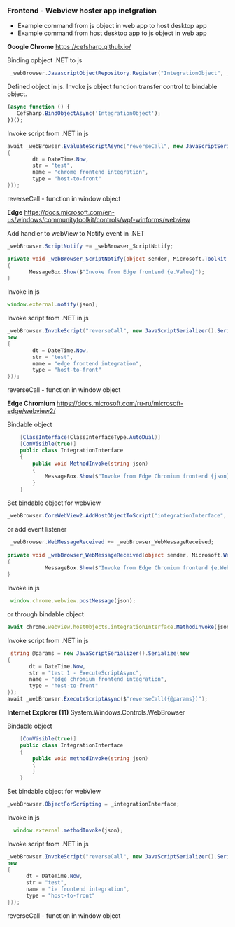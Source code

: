 ### Frontend - Webview hoster app inetgration

- Example command from js object in web app to host desktop app
- Example command from host desktop app to  js object in web app

**Google Chrome** https://cefsharp.github.io/

Binding opbject .NET to js 
```csharp
 _webBrowser.JavascriptObjectRepository.Register("IntegrationObject", _intergrationInterface, false);
 ```
 Defined object in js. Invoke js object function transfer control to bindable object.
 ```javascript
(async function () {
    CefSharp.BindObjectAsync('IntegrationObject');
})();
 ```
 Invoke script from .NET in js
 ```csharp
 await _webBrowser.EvaluateScriptAsync("reverseCall", new JavaScriptSerializer().Serialize(new
{
         dt = DateTime.Now,
         str = "test",
         name = "chrome frontend integration",
         type = "host-to-front"
 }));
 ```
 reverseCall - function in window object
 
**Edge** https://docs.microsoft.com/en-us/windows/communitytoolkit/controls/wpf-winforms/webview

Add handler to webView to Notify event in .NET

```csharp
_webBrowser.ScriptNotify += _webBrowser_ScriptNotify;

private void _webBrowser_ScriptNotify(object sender, Microsoft.Toolkit.Win32.UI.Controls.Interop.WinRT.WebViewControlScriptNotifyEventArgs e)
{
       MessageBox.Show($"Invoke from Edge frontend {e.Value}");
}
```

Invoke in js
```javascript
window.external.notify(json);
```

 Invoke script from .NET in js
 ```csharp
_webBrowser.InvokeScript("reverseCall", new JavaScriptSerializer().Serialize(
new
{
         dt = DateTime.Now,
         str = "test",
         name = "edge frontend integration",
         type = "host-to-front"
}));
 ```
 reverseCall - function in window object
 
**Edge Chromium** https://docs.microsoft.com/ru-ru/microsoft-edge/webview2/

Bindable object
```csharp
    [ClassInterface(ClassInterfaceType.AutoDual)]
    [ComVisible(true)]
    public class IntegrationInterface
    {
        public void MethodInvoke(string json)
        {
            MessageBox.Show($"Invoke from Edge Chromium frontend {json}");
        }
    }
```

Set bindable object for webView
```csharp
_webBrowser.CoreWebView2.AddHostObjectToScript("integrationInterface", _integrationInterface);
```
or add event listener
```csharp
 _webBrowser.WebMessageReceived += _webBrowser_WebMessageReceived;
  
private void _webBrowser_WebMessageReceived(object sender, Microsoft.Web.WebView2.Core.CoreWebView2WebMessageReceivedEventArgs e)
{
            MessageBox.Show($"Invoke from Edge Chromium frontend {e.WebMessageAsJson}");
}
```
Invoke in js
```javascript
 window.chrome.webview.postMessage(json);
```
or through bindable object
```javascript
await chrome.webview.hostObjects.integrationInterface.MethodInvoke(json);
```

 Invoke script from .NET in js
 ```csharp
  string @params = new JavaScriptSerializer().Serialize(new
{
        dt = DateTime.Now,
        str = "test 1 - ExecuteScriptAsync",
        name = "edge chromium frontend integration",
        type = "host-to-front"
});
await _webBrowser.ExecuteScriptAsync($"reverseCall({@params})");
 ```

**Internet Explorer (11)** System.Windows.Controls.WebBrowser

Bindable object
```csharp
    [ComVisible(true)]
    public class IntegrationInterface
    {
        public void methodInvoke(string json)
        {
        }
    }
```

Set bindable object for webView
```csharp
_webBrowser.ObjectForScripting = _integrationInterface;
```

Invoke in js
```javascript
  window.external.methodInvoke(json);
```

 Invoke script from .NET in js
 ```csharp
 _webBrowser.InvokeScript("reverseCall", new JavaScriptSerializer().Serialize(
 new
 {
       dt = DateTime.Now,
       str = "test",
       name = "ie frontend integration",
       type = "host-to-front"
}));
 ```
 reverseCall - function in window object
